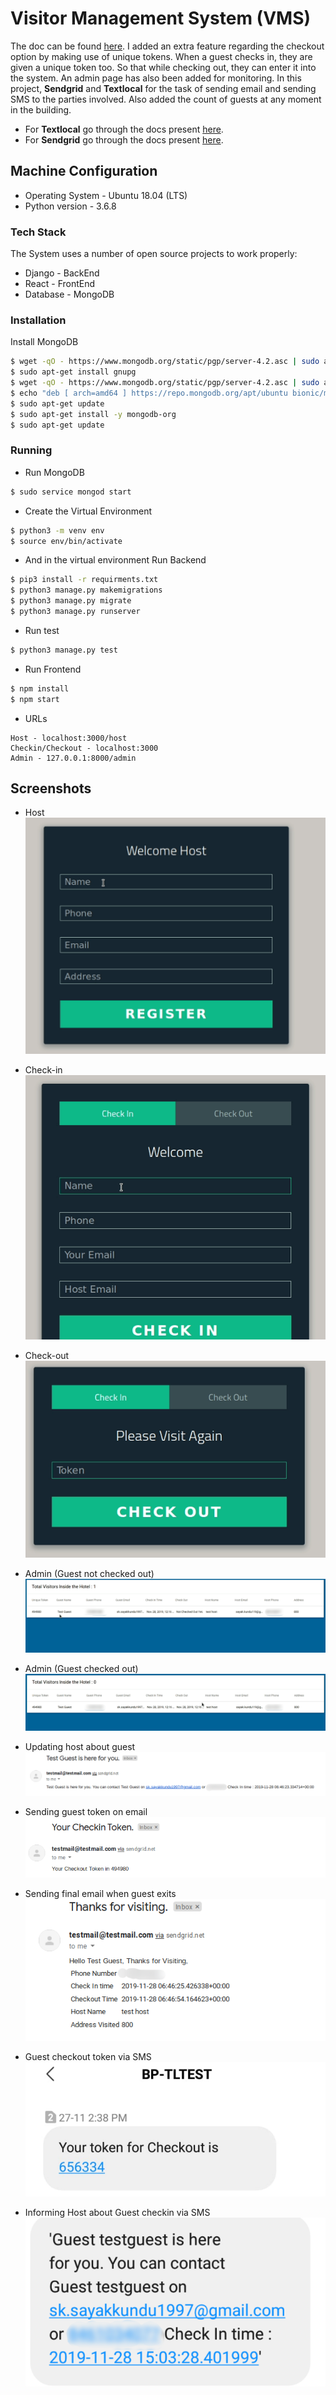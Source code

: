 # Visitor Management System (VMS)

The doc can be found [here](https://summergeeks.in/static/assignments/summergeeks%202020%20-%20SDE%20Assignment.pdf). I added an extra feature regarding the checkout option by making use of unique tokens. When a guest checks in, they are given a unique token too. So that while checking out, they can enter it into the system. An admin page has also been added for monitoring. In this project, **Sendgrid** and **Textlocal** for the task of sending email and sending SMS to the parties involved. Also added the count of guests at any moment in the building.

* For **Textlocal** go through the docs present [here](https://api.textlocal.in/docs/).
* For **Sendgrid** go through the docs present [here](https://github.com/sendgrid/sendgrid-python).

## Machine Configuration

* Operating System - Ubuntu 18.04 (LTS)
* Python version - 3.6.8

### Tech Stack

The System uses a number of open source projects to work properly:

* Django - BackEnd
* React - FrontEnd
* Database - MongoDB

### Installation

Install MongoDB

```sh
$ wget -qO - https://www.mongodb.org/static/pgp/server-4.2.asc | sudo apt-key add -
$ sudo apt-get install gnupg
$ wget -qO - https://www.mongodb.org/static/pgp/server-4.2.asc | sudo apt-key add -
$ echo "deb [ arch=amd64 ] https://repo.mongodb.org/apt/ubuntu bionic/mongodb-org/4.2 multiverse" | sudo tee /etc/apt/sources.list.d/mongodb-org-4.2.list
$ sudo apt-get update
$ sudo apt-get install -y mongodb-org
$ sudo apt-get update
```

### Running

* Run MongoDB
```sh
$ sudo service mongod start
```

* Create the Virtual Environment
```sh
$ python3 -m venv env
$ source env/bin/activate
```

* And in the virtual environment Run Backend
```sh
$ pip3 install -r requirments.txt
$ python3 manage.py makemigrations
$ python3 manage.py migrate
$ python3 manage.py runserver
```

* Run test
```sh
$ python3 manage.py test
```

* Run Frontend
```sh
$ npm install
$ npm start
```

* URLs
```
Host - localhost:3000/host
Checkin/Checkout - localhost:3000
Admin - 127.0.0.1:8000/admin
```

## Screenshots

* Host
![Host](screenshots/host.png)

* Check-in
![Check-in](screenshots/checkin.png)

* Check-out
![Check-out](screenshots/checkout.png)

* Admin (Guest not checked out)
![Admin not checked out](screenshots/admin-not_checked_out.png)

* Admin (Guest checked out)
![Admin checked out](screenshots/admin-checked_out.png)

* Updating host about guest
![Sending host update](screenshots/sending_host_update.png)

* Sending guest token on email
![Sending guest token on email](screenshots/sending_guest_token.png)

* Sending final email when guest exits
![Sending final email when guest exits](screenshots/thanks_for_visiting_email.png)

* Guest checkout token via SMS
![Guest checkout token via SMS](screenshots/guest_token.png)

* Informing Host about Guest checkin via SMS
![Informing Host about Guest checkin via SMS](screenshots/host_SMS.png)
